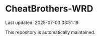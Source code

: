 # CheatBrothers-WRD

Last updated: 2025-07-03 03:51:19

This repository is automatically maintained.
